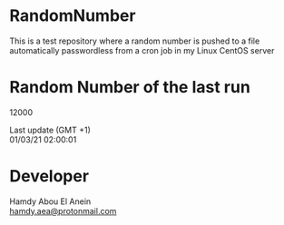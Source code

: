# RandomNumber    
This is a test repository where a random number is pushed to a file automatically passwordless from a cron job in my Linux CentOS server    
# Random Number of the last run   
12000
      
Last update (GMT +1)    
01/03/21 02:00:01
# Developer    
Hamdy Abou El Anein   
hamdy.aea@protonmail.com
